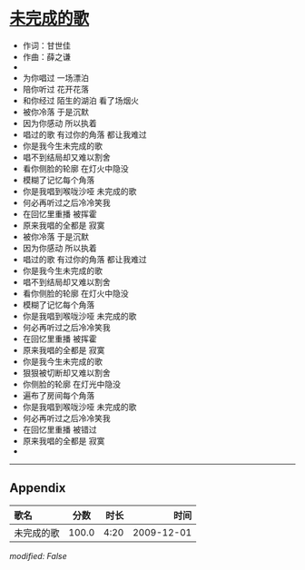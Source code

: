 # [未完成的歌](https://music.163.com/song?id=169152)

* 作词：甘世佳
* 作曲：薛之谦
* 
* 为你唱过 一场漂泊
* 陪你听过 花开花落
* 和你经过 陌生的湖泊 看了场烟火
* 被你冷落 于是沉默
* 因为你感动 所以执着
* 唱过的歌 有过你的角落 都让我难过
* 你是我今生未完成的歌
* 唱不到结局却又难以割舍
* 看你侧脸的轮廓 在灯火中隐没
* 模糊了记忆每个角落
* 你是我唱到喉咙沙哑 未完成的歌
* 何必再听过之后冷冷笑我
* 在回忆里重播 被挥霍
* 原来我唱的全都是 寂寞
* 被你冷落 于是沉默
* 因为你感动 所以执着
* 唱过的歌 有过你的角落 都让我难过
* 你是我今生未完成的歌
* 唱不到结局却又难以割舍
* 看你侧脸的轮廓 在灯火中隐没
* 模糊了记忆每个角落
* 你是我唱到喉咙沙哑 未完成的歌
* 何必再听过之后冷冷笑我
* 在回忆里重播 被挥霍
* 原来我唱的全都是 寂寞
* 你是我今生未完成的歌
* 狠狠被切断却又难以割舍
* 你侧脸的轮廓 在灯光中隐没
* 遍布了房间每个角落
* 你是我唱到喉咙沙哑 未完成的歌
* 何必再听过之后冷冷笑我
* 在回忆里重播 被错过
* 原来我唱的全都是 寂寞
* 


---

## Appendix

|歌名|分数|时长|时间|
|:---|:---:|---:|---:|
|未完成的歌|100.0|4:20|2009-12-01

*modified: False*